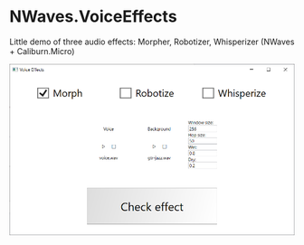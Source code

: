 # NWaves.VoiceEffects
Little demo of three audio effects: Morpher, Robotizer, Whisperizer (NWaves + Caliburn.Micro)

![pic1](https://github.com/ar1st0crat/NWaves.VoiceEffects/blob/master/screenshots/1.png)
